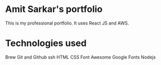 # Amit Sarkar's portfolio
This is my professional portfolio. It uses React JS and AWS.

# Technologies used

Brew
Git and Github
ssh
HTML
CSS
Font Awesome
Google Fonts
Nodejs